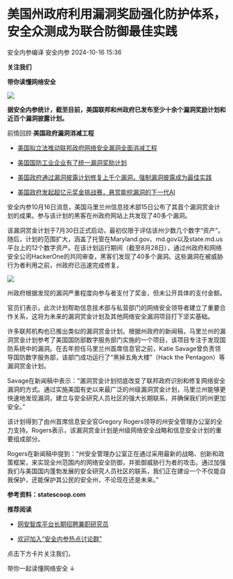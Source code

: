 #  美国州政府利用漏洞奖励强化防护体系，安全众测成为联合防御最佳实践   
安全内参编译  安全内参   2024-10-16 15:36  
  
**关注我们**  
  
  
**带你读懂网络安全**  
  
  
![](https://mmbiz.qpic.cn/sz_mmbiz_jpg/FzZb53e8g7vQ0NWEgFIdmPL2ygumbOpekyQFwmric7uyCVVpVaatqHKnQicNeUwLI5gfLWCiaTBibOSsCe05sASlbw/640?wx_fmt=jpeg "")  
  
  
**据安全内参统计，截至目前，美国联邦和州政府已发布至少十余个漏洞奖励计划和近百个漏洞披露计划。**  
  
前情回顾·**美国政府漏洞消减工程**  
- [美国拟立法推动联邦政府网络安全漏洞全面消减工程](http://mp.weixin.qq.com/s?__biz=MzI4NDY2MDMwMw==&mid=2247512388&idx=2&sn=01588a4f77a95262b958dac7437a63d4&chksm=ebfaf664dc8d7f720646b3beadea3825169689330e392ee3ba77cb47d333e5d2353f9fdaa1cb&scene=21#wechat_redirect)  
  
  
- [美国国防工业企业有了统一漏洞奖励计划](http://mp.weixin.qq.com/s?__biz=MzI4NDY2MDMwMw==&mid=2247511478&idx=2&sn=f343fed3f28e4bdfa0e471c2798fa586&chksm=ebfaea96dc8d6380e878a00fe1264892f7686c5257e00dbf7bacb87d86265dd32b4ff953e4dd&scene=21#wechat_redirect)  
  
  
- [美国政府通过漏洞披露计划修复上千个漏洞，强制漏洞披露成为最佳实践](http://mp.weixin.qq.com/s?__biz=MzI4NDY2MDMwMw==&mid=2247509655&idx=1&sn=0af44b6f2001ca28def6b10700f8ff04&chksm=ebfae1b7dc8d68a1df22465aed5dd79d57e4e2dc8faecd64abacb80737442d396e3731912cb0&scene=21#wechat_redirect)  
  
  
- [美国政府发起超亿元奖金挑战赛，悬赏能挖漏洞的下一代AI](http://mp.weixin.qq.com/s?__biz=MzI4NDY2MDMwMw==&mid=2247509480&idx=1&sn=1e6e1dd3e9bb9d765a595f725995be0f&chksm=ebfae2c8dc8d6bde207bf527c9f499343a09e2c7ad6767cf15049a4fa322a2996f3b8410fc7b&scene=21#wechat_redirect)  
  
  
  
  
安全内参10月16日消息，美国马里兰州信息技术部15日公布了其首个漏洞赏金计划的成果。参与该计划的黑客在州政府网站上共发现了40多个漏洞。  
  
该漏洞赏金计划于7月30日正式启动，最初仅限于评估该州少数几个数字“资产”。随后，计划的范围扩大，涵盖了托管在Maryland.gov、md.gov以及state.md.us平台上的12个数字资产。在该计划运行期间（截至8月28日），通过州政府和网络安全公司HackerOne的共同审查，黑客们发现了40多个漏洞。这些漏洞在被威胁行为者利用之前，州政府已迅速完成修复。  
  
![](https://mmbiz.qpic.cn/sz_mmbiz_png/FzZb53e8g7sVry1esOF5iamLrRVUpcH5cl7b2Gs1Hb95q30sZ3z6ZGxg0MakAyb3RCjIUxxNOqOoP2VsT7dBI4w/640?wx_fmt=png&from=appmsg "")  
  
州政府根据发现的漏洞严重程度向参与者支付了奖金，但未公开具体的支付金额。  
  
官员们表示，此次计划帮助信息技术部与私营部门的网络安全领导者建立了重要合作关系，这将为未来的漏洞赏金计划及其他网络安全漏洞项目打下坚实基础。  
  
许多联邦机构也已推出类似的漏洞赏金计划。根据州政府的新闻稿，马里兰州的漏洞赏金计划参考了美国国防部数字服务部门实施的一个项目，该项目专注于发现国防系统中的漏洞。在去年担任马里兰州首席信息官之前，Katie Savage曾负责领导国防数字服务部，该部门成功运行了“黑掉五角大楼”（Hack the Pentagon）等漏洞赏金计划。  
  
Savage在新闻稿中表示：“漏洞赏金计划彻底改变了联邦政府识别和修复网络安全漏洞的方式。通过实施美国有史以来最广泛的州级漏洞赏金计划，马里兰州能够更快速地发现漏洞，建立与安全研究人员社区的强大长期联系，并确保我们的州更加安全。”   
  
该计划得到了由州首席信息安全官Gregory Rogers领导的州安全管理办公室的全力支持。Rogers表示，该漏洞赏金计划是州级网络安全战略和信息安全计划的重要组成部分。  
  
Rogers在新闻稿中提到：“州安全管理办公室正在通过采用最新的战略、创新和政策框架，来实现全州范围内的网络安全防御，并抵御威胁行为者的攻击。通过加强我们与美国国内蓬勃发展的安全研究人员社区的联系，我们正在建设一个不仅能自我保护，还能保护其公民的安全州，不论现在还是未来。”  
  
  
**参考资料：statescoop.com**  
  
  
**推荐阅读**  
- [网安智库平台长期招聘兼职研究员](http://mp.weixin.qq.com/s?__biz=MzI4NDY2MDMwMw==&mid=2247499450&idx=2&sn=2da3ca2e0b4d4f9f56ea7f7579afc378&chksm=ebfab99adc8d308c3ba6e7a74bd41beadf39f1b0e38a39f7235db4c305c06caa49ff63a0cc1d&scene=21#wechat_redirect)  
  
  
- [欢迎加入“安全内参热点讨论群”](https://mp.weixin.qq.com/s?__biz=MzI4NDY2MDMwMw==&mid=2247501251&idx=1&sn=8b6ebecbe80c1c72317948494f87b489&chksm=ebfa82e3dc8d0bf595d039e75b446e14ab96bf63cf8ffc5d553b58248dde3424fb18e6947440&token=525430415&lang=zh_CN&scene=21#wechat_redirect)  
  
  
  
  
  
  
  
点击下方卡片关注我们，  
  
带你一起读懂网络安全 ↓  
  
  
  
  
